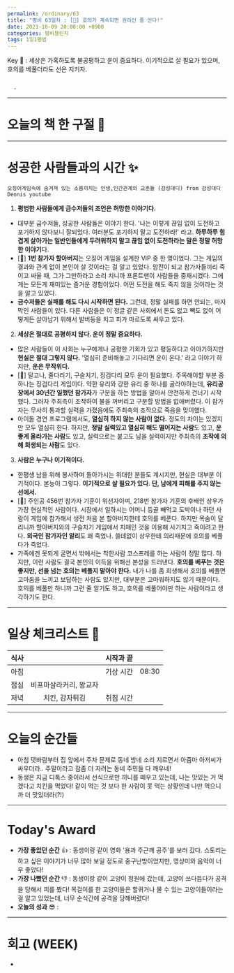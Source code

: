 ```yaml
---
permalink: /ordinary/63
title: "평비 63일차 : [🦑] 호의가 계속되면 권리인 줄 안다!"
date: 2021-10-09 20:00:00 +0900
categories: 평비챌린지
tags: 1일1평범
---  
```

Key 🔑 : 세상은 가혹하도록 불공평하고 운이 중요하다. 이기적으로 살 필요가 있으며, 호의를 베풀더라도 선은 지키자.
```

  - 
```

---
# 오늘의 책 한 구절 📕


---
# 성공한 사람들과의 시간 ✨
`오징어게임속에 숨겨져 있는 소름끼치는 인생,인간관계의 교훈들 (감성대디) from 감성대디 Dennis youtube`  
1. **평범한 사람들에게 금수저들의 조언은 허망한 이야기다.**  
- 대부분 금수저들, 성공한 사람들은 이야기 한다. '나는 이렇게 끊임 없이 도전하고 포기하지 않다보니 잘되었다. 여러분도 포기하지 말고 도전하라!' 라고. **하루하루 힘겹게 살아가는 일반인들에게 두려워하지 말고 끊임 없이 도전하라는 말은 정말 허망한 이야기**다.  
- [🦑] **1번 참가자 할아버지**는 오징어 게임을 설계한 VIP 중 한 명이었다. 그는 게임의 결과와 관계 없이 본인이 살 것이라는 걸 알고 있었다. 암전이 되고 참가자들끼리 죽이고 싸울 때, 그가 그만하라고 소리 치니까 프론트맨이 사람들을 중재시켰다. 그에게는 모든게 재미있는 즐거운 경험이었다. 어떤 도전을 해도 죽지 않을 것이라는 것을 알고 있었다.  
- **금수저들은 실패를 해도 다시 시작하면 된다.** 그런데, 정말 실패를 하면 안되는, 마지막인 사람들이 있다. 다른 사람들은 이 정글 같은 사회에서 돈도 없고 빽도 없이 어떻게든 살아남기 위해서 발버둥을 치고 피가 마르도록 싸우고 있다.  
2. **세상은 절대로 공평하지 않다. 운이 정말 중요하다.**  
- 많은 사람들이 이 사회는 누구에게나 공평한 기회가 있고 평등하다고 이야기하지만 **현실은 절대 그렇지 않다.** '열심히 준비해놓고 기다리면 운이 온다.' 라고 이야기 하지만, **운은 무작위다.**  
- [🦑] 달고나, 줄다리기, 구슬치기, 징검다리 모두 운이 필요했다. 주목해야할 부분 중 하나는 징검다리 게임이다. 약한 유리와 강한 유리 중 하나를 골라야하는데, **유리공장에서 30년간 일했던 참가자**가 구분을 하는 방법을 알아서 안전하게 건너기 시작했다. 그러자 주최측이 조작하여 불을 꺼버리고 구분할 방법을 없애버렸다. 이 참가자는 무사히 통과할 실력을 가졌음에도 주최측의 조작으로 죽음을 맞이했다.  
- 아이돌 경연 프로그램에서도, **열심히 하지 않는 사람이 없다.** 정도의 차이는 있겠지만 모두 열심히 한다. 하지만, **정말 실력있고 열심히 해도 떨어지는 사람**도 있고, **운좋게 올라가는 사람**도 있고, 실력으로는 붙고도 남을 실력이지만 주최측의 **조작에 의해 희생되는 사람**도 있다.  
3. **사람은 누구나 이기적이다.**  
- 한평생 남을 위해 봉사하며 돌아가시는 위대한 분들도 계시지만, 현실은 대부분 이기적이다. 본능이 그렇다. **이기적으로 살 필요가 있다. 단, 남에게 피해를 주지 않는 선에서.**  
- [🦑] 주인공 456번 참가자 기훈이 위선자이며, 218번 참가자 기훈의 후배인 상우가 가장 현실적인 사람이다. 시장에서 일하시는 어머니 등골 빼먹고 도박이나 하던 사람이 게임에 참가해서 생전 처음 본 할아버지한테 호의를 베푼다. 하지만 목숨이 달리니까 할아버지와의 구슬치기 게임에서 치매인 것을 이용해 사기치고 죽이려고 한다. **외국인 참가자인 알리**도 왜 죽었나. 쓸데없이 상우한테 의리때문에 호의를 베풀다가 죽었다.  
- 가족에겐 못되게 굴면서 밖에서는 착한사람 코스프레를 하는 사람이 정말 많다. 하지만, 이런 사람도 결국 본인의 이득을 위해선 본성을 드러낸다. **호의를 베푸는 것은 좋지만, 선을 넘는 호의는 베풀지 말아야 한다.** 내가 나를 좀 희생해서 호의를 베풀면 고마움을 느끼고 보답하는 사람도 있지만, 대부분은 고마워하지도 않기 때문이다. 호의를 베풀만 하니까 그런 줄 알기도 하고, 호의를 베풀어야만 하는 사람이라고 생각하기도 한다.




---
# 일상 체크리스트 📃

| 식사 |  | 시작과 끝 |  |
|:----:|:----:|:----:|:----:|
| 아침 |  | 기상 시간 | 08:30 |
| 점심 | 비프마살라커리, 왕교자 |  |  |
| 저녁 | 치킨, 감자튀김 | 취침 시간 |  |

---
# 오늘의 순간들
- 아침 댓바람부터 집 앞에서 주차 문제로 동네 방네 소리 지르면서 아줌마 아저씨가 싸우더라.. 주말이라고 잠좀 더 자려는 동네 주민들 다 깨우네!  
- 동생은 지금 디톡스 중이라서 선식으로만 끼니를 떼우고 있는데, 나는 맛있는 거 먹겠다고 치킨을 먹었다! 같이 먹는 것 보다 한 사람이 못 먹는 상황인데 나만 먹으니까 더 맛있더라(?!)  

---
# Today's Award
- **가장 좋았던 순간** 👍 : 동생이랑 같이 영화 '용과 주근깨 공주'를 보러 갔다. 스토리는 하고 싶은 이야기가 너무 많아 보일 정도로 중구난방이었지만, 영상미와 음악이 너무 좋았다!
- **가장 나빴던 순간** 👎 : 동생이랑 같이 고양이 정원에 갔는데, 고양이 쓰다듬다가 공격을 당해서 피를 봤다! 목걸이를 한 고양이들은 할퀴거나 물 수 있는 고양이들이라는 걸 알고 있었는데, 너무 순식간에 공격을 당해버렸다!
- **오늘의 성과** 😎 : 

---
# 회고 (WEEK)
- 